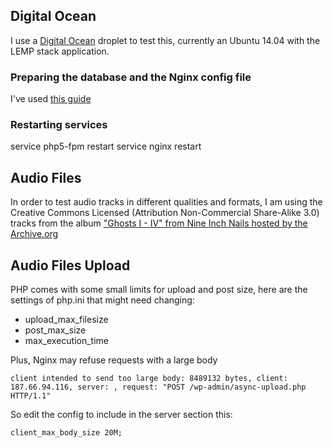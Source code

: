 ## Digital Ocean

I use a [Digital Ocean][1] droplet to test this, currently an Ubuntu 14.04 with the LEMP stack application.

### Preparing the database and the Nginx config file

I've used [this guide][2]

### Restarting services

service php5-fpm restart
service nginx restart

## Audio Files

In order to test audio tracks in different qualities and formats, 
I am using the Creative Commons Licensed (Attribution Non-Commercial Share-Alike 3.0) tracks 
from the album ["Ghosts I - IV" from Nine Inch Nails hosted by the Archive.org][3]

## Audio Files Upload

PHP comes with some small limits for upload and post size, here are the settings of php.ini that might need changing:

- upload_max_filesize
- post_max_size
- max_execution_time

Plus, Nginx may refuse requests with a large body

```
client intended to send too large body: 8489132 bytes, client: 187.66.94.116, server: , request: "POST /wp-admin/async-upload.php HTTP/1.1"
```

So edit the config to include in the server section this:

```
client_max_body_size 20M;
```

[1]: https://www.digitalocean.com/?refcode=2c0f8d80ba34  
[2]: https://www.digitalocean.com/community/tutorials/how-to-install-wordpress-with-nginx-on-ubuntu-12-04
[3]: https://archive.org/details/nineinchnails_ghosts_I_IV
